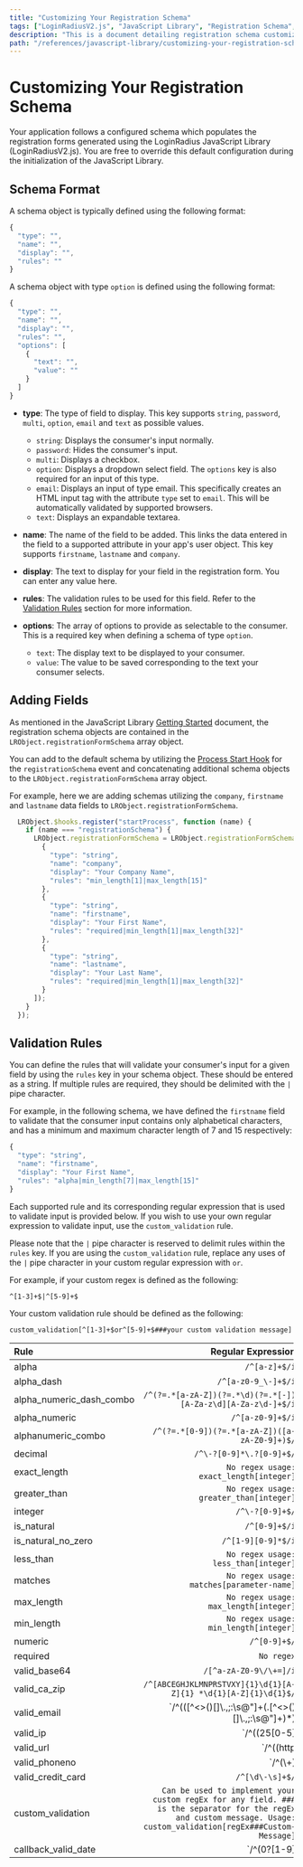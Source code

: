 ```yaml
---
title: "Customizing Your Registration Schema"
tags: ["LoginRadiusV2.js", "JavaScript Library", "Registration Schema", "Registration Fields"]
description: "This is a document detailing registration schema customizations."
path: "/references/javascript-library/customizing-your-registration-schema"
---
```


# Customizing Your Registration Schema

Your application follows a configured schema which populates the registration forms generated using the LoginRadius JavaScript Library (LoginRadiusV2.js). You are free to override this default configuration during the initialization of the JavaScript Library.

## Schema Format

A schema object is typically defined using the following format:

```js
{
  "type": "",
  "name": "",
  "display": "",
  "rules": ""
}
```

A schema object with type `option` is defined using the following format:

```js
{
  "type": "",
  "name": "",
  "display": "",
  "rules": "",
  "options": [
    {
      "text": "",
      "value": ""
    }
  ]
}
```

  * **type**: The type of field to display. This key supports `string`, `password`, `multi`, `option`, `email` and `text` as possible values.

    * `string`: Displays the consumer's input normally.
    * `password`: Hides the consumer's input.
    * `multi`: Displays a checkbox.
    * `option`: Displays a dropdown select field. The `options` key is also required for an input of this type.
    * `email`: Displays an input of type email. This specifically creates an HTML input tag with the attribute `type` set to `email`. This will be automatically validated by supported browsers.
    * `text`: Displays an expandable textarea.

  * **name**: The name of the field to be added. This links the data entered in the field to a supported attribute in your app's user object. This key supports `firstname`, `lastname` and `company`.

  * **display**: The text to display for your field in the registration form. You can enter any value here.

  * **rules**: The validation rules to be used for this field. Refer to the [Validation Rules](#validation-rules) section for more information.

  * **options**: The array of options to provide as selectable to the consumer. This is a required key when defining a schema of type `option`.

    * `text`: The display text to be displayed to your consumer.
    * `value`: The value to be saved corresponding to the text your consumer selects.

## Adding Fields

As mentioned in the JavaScript Library [Getting Started](/references/javascript-library/getting-started#registration) document, the registration schema objects are contained in the `LRObject.registrationFormSchema` array object.

You can add to the default schema by utilizing the [Process Start Hook](/references/javascript-library/hooks#process-start-hook) for the `registrationSchema` event and concatenating additional schema objects to the `LRObject.registrationFormSchema` array object.

For example, here we are adding schemas utilizing the `company`, `firstname` and `lastname` data fields to `LRObject.registrationFormSchema`.

```javascript
  LRObject.$hooks.register("startProcess", function (name) {
    if (name === "registrationSchema") {
      LRObject.registrationFormSchema = LRObject.registrationFormSchema.concat([
        {
          "type": "string",
          "name": "company",
          "display": "Your Company Name",
          "rules": "min_length[1]|max_length[15]"
        },
        {
          "type": "string",
          "name": "firstname",
          "display": "Your First Name",
          "rules": "required|min_length[1]|max_length[32]"
        },
        {
          "type": "string",
          "name": "lastname",
          "display": "Your Last Name",
          "rules": "required|min_length[1]|max_length[32]"
        }
      ]);
    }
  });
```

## Validation Rules

You can define the rules that will validate your consumer's input for a given field by using the `rules` key in your schema object. These should be entered as a string. If multiple rules are required, they should be delimited with the `|` pipe character.

For example, in the following schema, we have defined the `firstname` field to validate that the consumer input contains only alphabetical characters, and has a minimum and maximum character length of 7 and 15 respectively:

```javascript
{
  "type": "string",
  "name": "firstname",
  "display": "Your First Name",
  "rules": "alpha|min_length[7]|max_length[15]"
}
```

Each supported rule and its corresponding regular expression that is used to validate input is provided below. If you wish to use your own regular expression to validate input, use the `custom_validation` rule.

Please note that the `|` pipe character is reserved to delimit rules within the `rules` key. If you are using the `custom_validation` rule, replace any uses of the `|` pipe character in your custom regular expression with `or`. 

For example, if your custom regex is defined as the following:
```
^[1-3]+$|^[5-9]+$
```

Your custom validation rule should be defined as the following:
```
custom_validation[^[1-3]+$or^[5-9]+$###your custom validation message]
```

| Rule | Regular Expression |
| :-- | --: |
| alpha | `/^[a-z]+$/i` |
| alpha\_dash | `/^[a-z0-9_\-]+$/i` |
| alpha\_numeric\_dash\_combo | `/^(?=.*[a-zA-Z])(?=.*\d)(?=.*[-])[A-Za-z\d][A-Za-z\d-]+$/i` |
| alpha\_numeric | `/^[a-z0-9]+$/i` |
| alphanumeric\_combo  | `/^(?=.*[0-9])(?=.*[a-zA-Z])([a-zA-Z0-9]+)$/` |
| decimal | `/^\-?[0-9]*\.?[0-9]+$/` |
| exact\_length | `No regex usage: exact_length[integer]` |
| greater\_than | `No regex usage: greater_than[integer]` |
| integer | `/^\-?[0-9]+$/` |
| is\_natural | `/^[0-9]+$/i` |
| is\_natural\_no\_zero | `/^[1-9][0-9]*$/i` |
| less\_than | `No regex usage: less_than[integer]` |
| matches | `No regex usage: matches[parameter-name]` |
| max\_length | `No regex usage: max_length[integer]` |
| min\_length | `No regex usage: min_length[integer]` |
| numeric | `/^[0-9]+$/` |
| required | `No regex` |
| valid\_base64 | `/[^a-zA-Z0-9\/\+=]/i` |
| valid\_ca\_zip | `/^[ABCEGHJKLMNPRSTVXY]{1}\d{1}[A-Z]{1} *\d{1}[A-Z]{1}\d{1}$/` |
| valid\_email | `/^(([^<>()[\]\\.,;:\s@\"]+(\.[^<>()[\]\\.,;:\s@\"]+)*)|(\".+\"))@((\[[0-9]{1,3}\.[0-9]{1,3}\.[0-9]{1,3}\.[0-9]{1,3}\])|(([a-zA-Z\-0-9]+\.)+[a-zA-Z]{2,}))$/` |
| valid\_ip | `/^((25[0-5]|2[0-4][0-9]|1[0-9]{2}|[0-9]{1,2})\.){3}(25[0-5]|2[0-4][0-9]|1[0-9]{2}|[0-9]{1,2})$/i` |
| valid\_url | `/^((http|https):\/\/(\w+:{0,1}\w*@)?(\S+)|)(:[0-9]+)?(\/|\/([\w#!:.?+=&` |
| valid\_phoneno | `/^(\\+)|(9[976]\d|8[987530]\d|6[987]\d|5[90]\d|42\d|3[875]\d|2[98654321]\d|9[8543210]|8[6421]|6[6543210]|5[87654321]|4[987654310]|3[9643210]|2[70]|7|1)\d{1,14}$/` |
| valid\_credit\_card | `/^[\d\-\s]+$/` |
| custom\_validation | `Can be used to implement your custom regEx for any field. ### is the separator for the regEx and custom message. Usage: custom_validation[regEx###Custom-Message]` |
| callback\_valid\_date | `/^(0?[1-9]|1[012])[\/\-] (0?[1-9]|[12][0-9]|3[01])[\/\-]\d{4}$/` |
